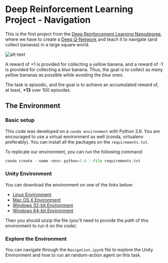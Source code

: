 # Deep Reinforcement Learning Project - Navigation

This is the first project from the [Deep Reinforcement Learning Nanodegree](https://www.udacity.com/course/deep-reinforcement-learning-nanodegree--nd893), where we have to create a [Deep Q-Network](https://storage.googleapis.com/deepmind-media/dqn/DQNNaturePaper.pdf) and teach it to navigate (and collect bananas) in a large square world. 

![alt-text](images/banana.gif)

A reward of +1 is provided for collecting a *yellow* banana, and a reward of -1 is provided for collecting a *blue* banana. Thus, the goal is to collect as many *yellow* bananas as possible while avoiding the *blue* ones. 

The task is episodic, and the goal is to achieve an accumulated reward of, at least, **+13** over 100 episodes.

## The Environment

### Basic setup

This code was developed on a `conda environment` with Python 3.6. You are encouraged to use a virtual environment as well (conda, virtualenv preferably). You can install all the packages on the `requirements.txt`.

To replicate our environment, you can run the following command: 
```python
conda create --name <env> python=3.6 --file requirements.txt
```

### Unity Environment

You can download the environment on one of the links below:

* [Linux Environment](https://s3-us-west-1.amazonaws.com/udacity-drlnd/P1/Banana/Banana_Linux.zip)
* [Mac OS X Environment](https://s3-us-west-1.amazonaws.com/udacity-drlnd/P1/Banana/Banana.app.zip)
* [Windows 32-bit Environment](https://s3-us-west-1.amazonaws.com/udacity-drlnd/P1/Banana/Banana_Windows_x86.zip)
* [Windows 64-bit Environment](https://s3-us-west-1.amazonaws.com/udacity-drlnd/P1/Banana/Banana_Windows_x86_64.zip)

Then you should unzip the file (you'll need to provide the *path* of this environment to run it on the code). 

### Explore the Environment

You can navigate through the `Navigation.ipynb` file to explore the Unity Environment and how to run an random-action agent on this task. 

